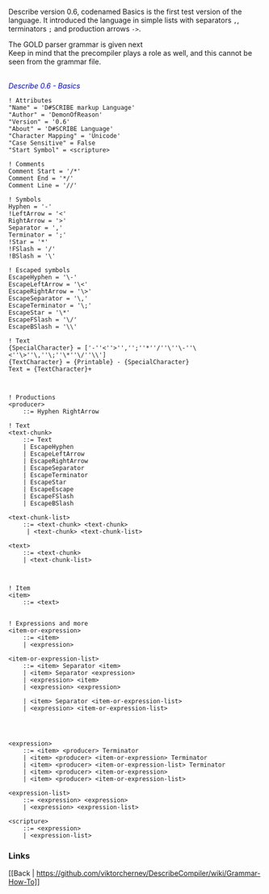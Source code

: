 Describe version 0.6, codenamed Basics is the first test version of the language. It introduced the language in simple lists with separators ```,```, terminators ```;``` and production arrows ```->```.

The GOLD parser grammar is given next<br>
Keep in mind that the precompiler plays a role as well, and this cannot be seen from the grammar file.<br><br>

<span style="color:blue">_Describe 0.6 - Basics_</span>
```
! Attributes
"Name" = 'D#SCRIBE markup Language'
"Author" = 'DemonOfReason'
"Version" = '0.6'
"About" = 'D#SCRIBE Language'
"Character Mapping" = 'Unicode'
"Case Sensitive" = False
"Start Symbol" = <scripture>

! Comments
Comment Start = '/*'
Comment End = '*/'
Comment Line = '//'

! Symbols
Hyphen = '-'
!LeftArrow = '<'
RightArrow = '>'
Separator = ','
Terminator = ';'
!Star = '*'
!FSlash = '/'
!BSlash = '\'

! Escaped symbols
EscapeHyphen = '\-'
EscapeLeftArrow = '\<'
EscapeRightArrow = '\>'
EscapeSeparator = '\,'
EscapeTerminator = '\;'
EscapeStar = '\*'
EscapeFSlash = '\/'
EscapeBSlash = '\\'

! Text
{SpecialCharacter} = ['-''<''>'','';''*''/''\''\-''\<''\>''\,''\;''\*''\/''\\']
{TextCharacter} = {Printable} - {SpecialCharacter}
Text = {TextCharacter}+



! Productions
<producer>
	::= Hyphen RightArrow

! Text
<text-chunk>
	::= Text
	| EscapeHyphen
	| EscapeLeftArrow
	| EscapeRightArrow
	| EscapeSeparator
	| EscapeTerminator
	| EscapeStar
	| EscapeEscape
	| EscapeFSlash
	| EscapeBSlash

<text-chunk-list>    
	::= <text-chunk> <text-chunk>    
	 | <text-chunk> <text-chunk-list>

<text>     
	::= <text-chunk>    
	| <text-chunk-list>
   


! Item
<item>    
	::= <text>


! Expressions and more
<item-or-expression>    
	::= <item>    
	| <expression>

<item-or-expression-list>
	::= <item> Separator <item>
	| <item> Separator <expression>
	| <expression> <item>
	| <expression> <expression>
	
	| <item> Separator <item-or-expression-list>
	| <expression> <item-or-expression-list>

	
	

<expression>     
	::= <item> <producer> Terminator    
	| <item> <producer> <item-or-expression> Terminator   
	| <item> <producer> <item-or-expression-list> Terminator
	| <item> <producer> <item-or-expression>
	| <item> <producer> <item-or-expression-list>

<expression-list>     
	::= <expression> <expression>    
	| <expression> <expression-list>

<scripture>     
	::= <expression>      
	| <expression-list>
```

### Links
[[Back | https://github.com/viktorchernev/DescribeCompiler/wiki/Grammar-How-To]]  